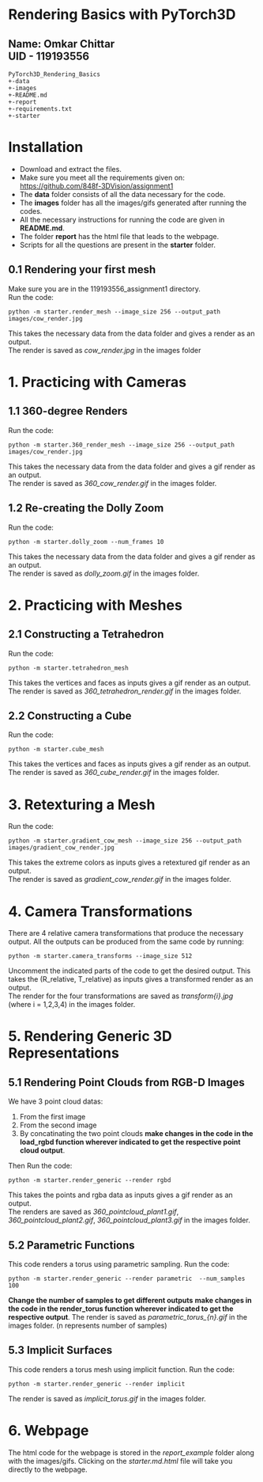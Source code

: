 Rendering Basics with PyTorch3D
========================
**Name: Omkar Chittar**  
**UID - 119193556**
------------------------
```text
PyTorch3D_Rendering_Basics
+-data
+-images
+-README.md
+-report
+-requirements.txt
+-starter
```

# **Installation**

- Download and extract the files.
- Make sure you meet all the requirements given on: https://github.com/848f-3DVision/assignment1
- The **data** folder consists of all the data necessary for the code.
- The **images** folder has all the images/gifs generated after running the codes.
- All the necessary instructions for running the code are given in **README.md**.
- The folder **report** has the html file that leads to the webpage.
- Scripts for all the questions are present in the **starter** folder.

## **0.1 Rendering your first mesh**
Make sure you are in the 119193556_assignment1 directory.  
Run the code:  
   ```
 python -m starter.render_mesh --image_size 256 --output_path images/cow_render.jpg
   ```
This takes the necessary data from the data folder and gives a render as an output.  
The render is saved as *cow_render.jpg* in the images folder

# **1. Practicing with Cameras**
## **1.1 360-degree Renders**
Run the code:  
   ```
 python -m starter.360_render_mesh --image_size 256 --output_path images/cow_render.jpg
   ```
This takes the necessary data from the data folder and gives a gif render as an output.  
The render is saved as *360_cow_render.gif* in the images folder. 

## **1.2 Re-creating the Dolly Zoom**
Run the code:  
   ```
 python -m starter.dolly_zoom --num_frames 10
   ```
This takes the necessary data from the data folder and gives a gif render as an output.  
The render is saved as *dolly_zoom.gif* in the images folder. 

# **2. Practicing with Meshes**
## **2.1 Constructing a Tetrahedron**
Run the code:  
   ```
 python -m starter.tetrahedron_mesh
   ```
This takes the vertices and faces as inputs gives a gif render as an output.  
The render is saved as *360_tetrahedron_render.gif* in the images folder. 

## **2.2 Constructing a Cube**
Run the code:  
   ```
 python -m starter.cube_mesh
   ```
This takes the vertices and faces as inputs gives a gif render as an output.  
The render is saved as *360_cube_render.gif* in the images folder.  

# **3. Retexturing a Mesh**
Run the code:  
   ```
 python -m starter.gradient_cow_mesh --image_size 256 --output_path images/gradient_cow_render.jpg
   ```
This takes the extreme colors as inputs gives a retextured gif render as an output.  
The render is saved as *gradient_cow_render.gif* in the images folder. 

# **4. Camera Transformations**
There are 4 relative camera transformations that produce the necessary output. 
All the outputs can be produced from the same code by running:  
   ```
 python -m starter.camera_transforms --image_size 512
   ```
Uncomment the indicated parts of the code to get the desired output. 
This takes the (R_relative, T_relative) as inputs gives a transformed render as an output.  
The render for the four transformations are saved as *transform{i}.jpg* (where i = 1,2,3,4) in the images folder. 

# **5. Rendering Generic 3D Representations**
## **5.1 Rendering Point Clouds from RGB-D Images**
We have 3 point cloud datas:  
1. From the first image
2. From the second image
3. By concatinating the two point clouds
 **make changes in the code in the load_rgbd function wherever indicated to get the respective point cloud output**. 

Then Run the code:  
   ```
 python -m starter.render_generic --render rgbd
   ```
This takes the points and rgba data as inputs gives a gif render as an output.  
The renders are saved as *360_pointcloud_plant1.gif*, *360_pointcloud_plant2.gif*, *360_pointcloud_plant3.gif* in the images folder. 

## **5.2 Parametric Functions**
This code renders a torus using parametric sampling.
Run the code:  
   ```
 python -m starter.render_generic --render parametric  --num_samples 100
   ```
**Change the number of samples to get different outputs**
**make changes in the code in the render_torus function wherever indicated to get the respective output**. 
The render is saved as *parametric_torus_{n}.gif* in the images folder. (n represents number of samples)

## **5.3 Implicit Surfaces**
This code renders a torus mesh using implicit function.
Run the code:  
   ```
 python -m starter.render_generic --render implicit 
   ``` 
The render is saved as *implicit_torus.gif* in the images folder.

# **6. Webpage**
The html code for the webpage is stored in the *report_example* folder along with the images/gifs.
Clicking on the *starter.md.html* file will take you directly to the webpage.
